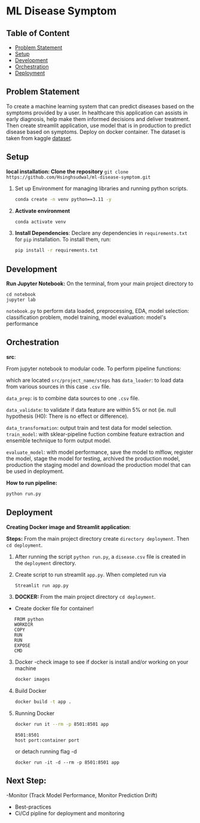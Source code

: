 # ML Disease Symptom

## Table of Content
- [Problem Statement](#problem-statement)
- [Setup](#setup)
- [Development](#development)
- [Orchestration](#orchestration)
- [Deployment](#deployment)


## Problem Statement

To create a machine learning system that can predict diseases based on the symptoms provided by a user. In healthcare this application can assists in early diagnosis, help make them informed decisions and deliver treatment. Then create streamlit application, use model that is in production to predict disease based on symptoms. Deploy on docker container. The dataset is taken from kaggle [dataset](https://www.kaggle.com/datasets/itachi9604disease-symptom-description-dataset).


## Setup

**local installation: Clone the repository** `git clone https://github.com/Hsinghsudwal/ml-disease-symptom.git`

1. Set up Environment for managing libraries and running python scripts.
   ```bash
   conda create -n venv python==3.11 -y
   ```
2. **Activate environment**
   ```bash
   conda activate venv
   ```

3. **Install Dependencies**:
    Declare any dependencies in `requirements.txt` for `pip` installation.
    To install them, run:
    ```bash
    pip install -r requirements.txt 
   ```

## Development

**Run Jupyter Notebook:** On the terminal, from your main project directory to

   ```
   cd notebook
   jupyter lab
   ```
`notebook.py` to perform data loaded, preprocessing, EDA, model selection: classification problem, model training, model evaluation: model's performance

## Orchestration
**src**:

From jupyter notebook to modular code. To perform pipeline functions: 

which are located `src/project_name/steps` has `data_loader`: to load data from various sources in this case `.csv` file.

`data_prep`: is to combine data sources to one `.csv` file.

`data_validate`: to validate if data feature are within 5% or not (ie. null hypothesis (H0): There is no effect or difference).

`data_transformation`: output train and test data for model selection.
`train_model`: with sklear-pipeline fuction combine feature extraction and ensemble technique to form output model.

`evaluate_model`: with model performance, save the model to mlflow, register the model, stage the model for testing, archived the production model, production the staging model and download the production model that can be used in deployment.

**How to run pipeline:**
   ```bash
   python run.py
   ```

## Deployment
**Creating Docker image and Streamlit application**:

**Steps:** From the main project directory create `directory deployment`. Then `cd deployment`.
1. After running the script `python run.py`, a `disease.csv` file is created in the   `deployment` directory.

2. Create script to run streamlit `app.py`. When completed run via
   ```bash
   Streamlit run app.py
   ```

3. **DOCKER:** From the main project directory `cd deployment`.
* Create docker file for container!
 ```
    FROM python 
    WORKDIR
    COPY
    RUN
    RUN
    EXPOSE
    CMD
```

3. Docker -check image to see if docker is install and/or working on your machine
   ```bash
   docker images
   ```
4. Build Docker
   ```bash
   docker build -t app .
   ```
5. Running Docker 
   ```bash
   docker run it --rm -p 8501:8501 app

   ```
   ```
   8501:8501
   host port:container port
   ```
   or detach running flag -d

   `docker run -it -d --rm -p 8501:8501 app`

## Next Step:
-Monitor (Track Model Performance, Monitor Prediction Drift)
- Best-practices
- Ci/Cd pipline for deployment and monitoring






